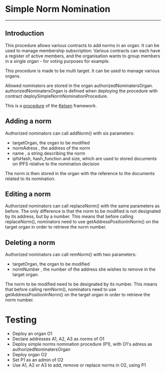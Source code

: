 # Simple Norm Nomination
---
## Introduction
This procedure allows various contracts to add norms in an organ. It can be used to manage membership subscription: Various contracts can each have a register of active members, and the organisation wants to group members in a single organ - for voting purposes for example.

This procedure is made to be multi target. It can be used to manage various organs. 

Allowed nominators are stored in the organ authorizedNominatersOrgan. authorizedNominatersOrgan is defined when deploying the procedure with contract deploySimpleNormNominationProcedure.

This is a [procedure](02_00_standardProcedure.md) of the [Kelsen](00_Kelsen.md) framework.

## Adding a norm
Authorized nominators can call addNorm() with six parameters:
* targetOrgan, the organ to be modified
* normAdress , the address of the norm
* name , a string describing the norm
* ipfsHash, hash_function and size, which are used to stored documents on IPFS relative to the nomination decision

The norm is then stored in the organ with the reference to the documents related to its nomination.

## Editing a norm
Authorized nominators can call replaceNorm() with the same parameters as before. The only difference is that the norm to be modified is not designated by its address, but by a number. This means that before calling replaceNorm(), nominators need to use getAddressPositionInNorm() on the target organ in order to retrieve the norm number.

## Deleting a norm
Authorized nominators can call remNorm() with two parameters:
* targetOrgan, the organ to be modified
* normNumber , the number of the address she wishes to remove in the target organ.

The norm to be modified need to be designated by its number. This means that before calling remNorm(), nominators need to use getAddressPositionInNorm() on the target organ in order to retrieve the norm number.

# Testing

* Deploy an organ O1
* Declare addresses A1, A2, A3 as norms of O1
* Deploy simple norms nomination procedure (P1), with O1's adress as authorizedNominatersOrgan
* Deploy organ O2
* Set P1 as an admin of O2
* Use A1, A2 or A3 to add, remove or replace norms in O2, using P1

